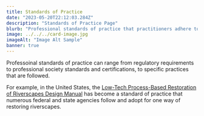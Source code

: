 ```yaml
---
title: Standards of Practice
date: "2023-05-20T22:12:03.284Z"
description: "Standards of Practice Page"
blurb: "Professional standards of practice that practitioners adhere to and regulatory agencies look for"
image: ../../../card-image.jpg
imageAlt: "Image Alt Sample"
banner: true
---
```


Professoinal standards of practice can range from regulatory requirements to professional society standards and certifications, to specific practices that are followed.

For example, in the United States, the [Low-Tech Process-Based Restoration of Riverscapes Design Manual](https://lowtechpbr.restoration.usu.edu) has become a standard of practice that numerous federal and state agencies follow and adopt for one way of restoring riverscapes.